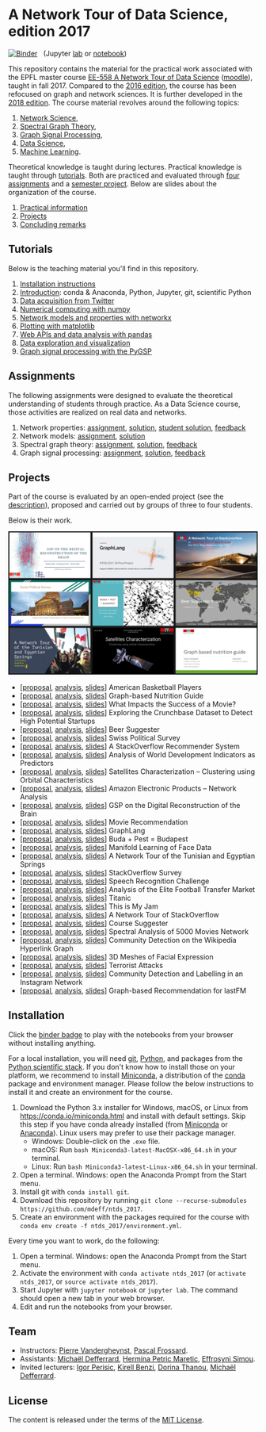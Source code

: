 # A Network Tour of Data Science, edition 2017

[![Binder](https://mybinder.org/badge.svg)][binder_lab]
&nbsp; (Jupyter [lab][binder_lab] or [notebook][binder_notebook])

[binder_lab]: https://mybinder.org/v2/gh/mdeff/ntds_2017/outputs?urlpath=lab
[binder_notebook]: https://mybinder.org/v2/gh/mdeff/ntds_2017/outputs?urlpath=tree

This repository contains the material for the practical work associated with the EPFL
master course [EE-558 A Network Tour of Data Science][epfl] ([moodle]), taught
in fall 2017. Compared to the [2016 edition], the course has been refocused
on graph and network sciences. It is further developed in the [2018 edition].
The course material revolves around the following topics:

1. [Network Science](https://en.wikipedia.org/wiki/Network_science),
1. [Spectral Graph Theory](https://en.wikipedia.org/wiki/Spectral_graph_theory),
1. [Graph Signal Processing](https://arxiv.org/abs/1211.0053),
1. [Data Science](https://en.wikipedia.org/wiki/Data_science),
1. [Machine Learning](https://en.wikipedia.org/wiki/Machine_learning).

Theoretical knowledge is taught during lectures.
Practical knowledge is taught through [tutorials](#tutorials).
Both are practiced and evaluated through [four assignments](#assignments) and a [semester project](#projects).
Below are slides about the organization of the course.

1. [Practical information][practical_info]
1. [Projects][projects]
1. [Concluding remarks][conclusion]

[epfl]: http://edu.epfl.ch/coursebook/en/a-network-tour-of-data-science-EE-558
[moodle]: http://moodle.epfl.ch/course/view.php?id=15299
[2016 edition]: https://github.com/mdeff/ntds_2016
[2018 edition]: https://github.com/mdeff/ntds_2018

[practical_info]: https://github.com/mdeff/ntds_2017/blob/outputs/slides/ntds_labs.pdf
[projects]: https://github.com/mdeff/ntds_2017/blob/outputs/slides/ntds_projects.pdf
[conclusion]: https://github.com/mdeff/ntds_2017/blob/outputs/slides/ntds_conclusion.pdf

## Tutorials

Below is the teaching material you'll find in this repository.

1. [Installation instructions](#installation)
1. [Introduction][d01]: conda & Anaconda, Python, Jupyter, git, scientific Python
1. [Data acquisition from Twitter][d02]
1. [Numerical computing with numpy][d03]
1. [Network models and properties with networkx][d04]
1. [Plotting with matplotlib][d05]
1. [Web APIs and data analysis with pandas][d06]
1. [Data exploration and visualization][d07]
1. [Graph signal processing with the PyGSP][d08]

[d01]: https://nbviewer.jupyter.org/github/mdeff/ntds_2017/blob/outputs/demos/01_introduction.ipynb
[d02]: https://nbviewer.jupyter.org/github/mdeff/ntds_2017/blob/outputs/demos/02_data_acquisition_twitter.ipynb
[d03]: https://nbviewer.jupyter.org/github/mdeff/ntds_2017/blob/outputs/demos/03_numpy.ipynb
[d04]: https://nbviewer.jupyter.org/github/mdeff/ntds_2017/blob/outputs/demos/04_networkx.ipynb
[d05]: https://nbviewer.jupyter.org/github/mdeff/ntds_2017/blob/outputs/demos/05_matplotlib.ipynb
[d06]: https://nbviewer.jupyter.org/github/mdeff/ntds_2017/blob/outputs/demos/06_webapi_pandas.ipynb
[d07]: https://nbviewer.jupyter.org/github/mdeff/ntds_2017/blob/outputs/demos/07_data_exploration_and_visualisation.ipynb
[d08]: https://nbviewer.jupyter.org/github/mdeff/ntds_2017/blob/outputs/demos/08_pygsp.ipynb

## Assignments

The following assignments were designed to evaluate the theoretical understanding of students through practice.
As a Data Science course, those activities are realized on real data and networks.

1. Network properties: [assignment][a01], [solution][a01s1], [student solution][a01s2], [feedback][a01fb]
1. Network models: [assignment][a02], [solution][a02s]
1. Spectral graph theory: [assignment][a03], [solution][a03s], [feedback][a03fb]
1. Graph signal processing: [assignment][a04], [solution][a04s], [feedback][a04fb]

[a01]: https://nbviewer.jupyter.org/github/mdeff/ntds_2017/blob/outputs/assignments/01_network_properties.ipynb
[a01s1]: https://nbviewer.jupyter.org/github/mdeff/ntds_2017/blob/outputs/assignments/01_solution_ersi.ipynb
[a01s2]: https://nbviewer.jupyter.org/github/mdeff/ntds_2017/blob/outputs/assignments/01_solution_florian.ipynb
[a01fb]: https://nbviewer.jupyter.org/github/mdeff/ntds_2017/blob/outputs/assignments/01_feedback.ipynb
[a02]: https://nbviewer.jupyter.org/github/mdeff/ntds_2017/blob/outputs/assignments/02_network_models.ipynb
[a02s]: https://nbviewer.jupyter.org/github/mdeff/ntds_2017/blob/outputs/assignments/02_solution.ipynb
[a03]: https://nbviewer.jupyter.org/github/mdeff/ntds_2017/blob/outputs/assignments/03_spectral_graph_theory.ipynb
[a03s]: https://nbviewer.jupyter.org/github/mdeff/ntds_2017/blob/outputs/assignments/03_solution.ipynb
[a03fb]: https://nbviewer.jupyter.org/github/mdeff/ntds_2017/blob/outputs/assignments/03_feedback.ipynb
[a04]: https://nbviewer.jupyter.org/github/mdeff/ntds_2017/blob/outputs/assignments/04_graph_signal_processing.ipynb
[a04s]: https://nbviewer.jupyter.org/github/mdeff/ntds_2017/blob/outputs/assignments/04_solution.ipynb
[a04fb]: https://nbviewer.jupyter.org/github/mdeff/ntds_2017/blob/outputs/assignments/04_feedback.ipynb

## Projects

Part of the course is evaluated by an open-ended project (see the [description][projects]),
proposed and carried out by groups of three to four students.

Below is their work.

![projects](projects/projects.jpg)

* [[proposal][01p], [analysis][01r], [slides][01s]] American Basketball Players
* [[proposal][02p], [analysis][02r], [slides][02s]] Graph-based Nutrition Guide
* [[proposal][03p], [analysis][03r], [slides][03s]] What Impacts the Success of a Movie?
* [[proposal][04p], [analysis][04r], [slides][04s]] Exploring the Crunchbase Dataset to Detect High Potential Startups
* [[proposal][05p], [analysis][05r], [slides][05s]] Beer Suggester
* [[proposal][06p], [analysis][06r], [slides][06s]] Swiss Political Survey
* [[proposal][07p], [analysis][07r], [slides][07s]] A StackOverflow Recommender System
* [[proposal][08p], [analysis][08r], [slides][08s]] Analysis of World Development Indicators as Predictors
* [[proposal][09p], [analysis][09r], [slides][09s]] Satellites Characterization – Clustering using Orbital Characteristics
* [[proposal][10p], [analysis][10r], [slides][10s]] Amazon Electronic Products – Network Analysis
* [[proposal][11p], [analysis][11r], [slides][11s]] GSP on the Digital Reconstruction of the Brain
* [[proposal][12p], [analysis][12r], [slides][12s]] Movie Recommendation
* [[proposal][13p], [analysis][13r], [slides][13s]] GraphLang
* [[proposal][14p], [analysis][14r], [slides][14s]] Buda + Pest = Budapest
* [[proposal][15p], [analysis][15r], [slides][15s]] Manifold Learning of Face Data
* [[proposal][16p], [analysis][16r], [slides][16s]] A Network Tour of the Tunisian and Egyptian Springs
* [[proposal][17p], [analysis][17r], [slides][17s]] StackOverflow Survey
* [[proposal][18p], [analysis][18r], [slides][18s]] Speech Recognition Challenge
* [[proposal][19p], [analysis][19r], [slides][19s]] Analysis of the Elite Football Transfer Market
* [[proposal][20p], [analysis][20r], [slides][20s]] Titanic
* [[proposal][21p], [analysis][21r], [slides][21s]] This is My Jam
* [[proposal][22p], [analysis][22r], [slides][22s]] A Network Tour of StackOverflow
* [[proposal][23p], [analysis][23r], [slides][23s]] Course Suggester
* [[proposal][24p], [analysis][24r], [slides][24s]] Spectral Analysis of 5000 Movies Network
* [[proposal][25p], [analysis][25r], [slides][25s]] Community Detection on the Wikipedia Hyperlink Graph
* [[proposal][26p], [analysis][26r], [slides][26s]] 3D Meshes of Facial Expression
* [[proposal][27p], [analysis][27r], [slides][27s]] Terrorist Attacks
* [[proposal][28p], [analysis][28r], [slides][28s]] Community Detection and Labelling in an Instagram Network
* [[proposal][29p], [analysis][29r], [slides][29s]] Graph-based Recommendation for lastFM

[01p]: projects/proposals/basketball_players.pdf
[02p]: projects/proposals/nutrition_guide.pdf
[03p]: projects/proposals/movie_success.pdf
[04p]: projects/proposals/crunchbase_startups.pdf
[05p]: projects/proposals/beer_suggester.pdf
[06p]: projects/proposals/swiss_politics.pdf
[07p]: projects/proposals/stackoverflow_recommendation.pdf
[08p]: projects/proposals/countries_development.pdf
[09p]: projects/proposals/satellites.pdf
[10p]: projects/proposals/amazon_products.pdf
[11p]: projects/proposals/brain_network.pdf
[12p]: projects/proposals/movie_recommendation.pdf
[13p]: projects/proposals/graphlang.pdf
[14p]: projects/proposals/road_network.pdf
[15p]: projects/proposals/face_manifold.pdf
[16p]: projects/proposals/arab_springs.pdf
[17p]: projects/proposals/stackoverflow_survey.pdf
[18p]: projects/proposals/speech_recognition.pdf
[19p]: projects/proposals/football_transfers.pdf
[20p]: projects/proposals/titanic.pdf
[21p]: projects/proposals/jam.pdf
[22p]: projects/proposals/stackoverflow_network.pdf
[23p]: projects/proposals/course_suggester.pdf
[24p]: projects/proposals/movie_network.pdf
[25p]: projects/proposals/wikipedia_hyperlink.pdf
[26p]: projects/proposals/facial_expression.pdf
[27p]: projects/proposals/terrorist_attacks.pdf
[28p]: projects/proposals/instagram_community.pdf
[29p]: projects/proposals/lastfm_recommendation.pdf

[01s]: projects/slides/basketball_players.pdf
[02s]: projects/slides/nutrition_guide.pdf
[03s]: projects/slides/movie_success.pdf
[04s]: projects/slides/crunchbase_startups.pdf
[05s]: projects/slides/beer_suggester.pdf
[06s]: projects/slides/swiss_politics.pdf
[07s]: projects/slides/stackoverflow_recommendation.pdf
[08s]: projects/slides/countries_development.pdf
[09s]: projects/slides/satellites.pdf
[10s]: projects/slides/amazon_products.pdf
[11s]: projects/slides/brain_network.pdf
[12s]: projects/slides/movie_recommendation.pdf
[13s]: projects/slides/graphlang.pdf
[14s]: projects/slides/road_network.pdf
[15s]: projects/slides/face_manifold.pdf
[16s]: projects/slides/arab_springs.pdf
[17s]: projects/slides/stackoverflow_survey.pdf
[18s]: projects/slides/speech_recognition.pdf
[19s]: projects/slides/football_transfers.pdf
[20s]: projects/slides/titanic.pdf
[21s]: projects/slides/jam.pdf
[22s]: projects/slides/stackoverflow_network.pdf
[23s]: projects/slides/course_suggester.pdf
[24s]: projects/slides/movie_network.pdf
[25s]: projects/slides/wikipedia_hyperlink.pdf
[26s]: projects/slides/facial_expression.pdf
[27s]: projects/slides/terrorist_attacks.pdf
[28s]: projects/slides/instagram_community.pdf
[29s]: projects/slides/lastfm_recommendation.pdf

[01r]: projects/reports/basketball_players
[02r]: projects/reports/nutrition_guide
[03r]: projects/reports/movie_success
[04r]: projects/reports/crunchbase_startups
[05r]: projects/reports/beer_suggester
[06r]: projects/reports/swiss_politics
[07r]: projects/reports/stackoverflow_recommendation
[08r]: projects/reports/countries_development
[09r]: projects/reports/satellites
[10r]: projects/reports/amazon_products
[11r]: projects/reports/brain_network
[12r]: projects/reports/movie_recommendation
[13r]: projects/reports/graphlang
[14r]: projects/reports/road_network
[15r]: projects/reports/face_manifold
[16r]: projects/reports/arab_springs
[17r]: projects/reports/stackoverflow_survey
[18r]: projects/reports/speech_recognition
[19r]: projects/reports/football_transfers
[20r]: https://github.com/zifeo/Titanic
[21r]: projects/reports/jam
[22r]: projects/reports/stackoverflow_network
[23r]: projects/reports/course_suggester
[24r]: projects/reports/movie_network
[25r]: projects/reports/wikipedia_hyperlink
[26r]: projects/reports/facial_expression
[27r]: projects/reports/terrorist_attacks
[28r]: projects/reports/instagram_community
[29r]: projects/reports/lastfm_recommendation

## Installation

Click the [binder badge][binder_lab] to play with the notebooks from your
browser without installing anything.

For a local installation, you will need [git], [Python], and packages from the
[Python scientific stack][scipy]. If you don't know how to install those on
your platform, we recommend to install [Miniconda], a distribution of the
[conda] package and environment manager. Please follow the below instructions
to install it and create an environment for the course.

1. Download the Python 3.x installer for Windows, macOS, or Linux from
   <https://conda.io/miniconda.html> and install with default settings. Skip
   this step if you have conda already installed (from [Miniconda] or
   [Anaconda]). Linux users may prefer to use their package manager.
   * Windows: Double-click on the `.exe` file.
   * macOS: Run `bash Miniconda3-latest-MacOSX-x86_64.sh` in your terminal.
   * Linux: Run `bash Miniconda3-latest-Linux-x86_64.sh` in your terminal.
1. Open a terminal. Windows: open the Anaconda Prompt from the Start menu.
1. Install git with `conda install git`.
1. Download this repository by running
   `git clone --recurse-submodules https://github.com/mdeff/ntds_2017`.
1. Create an environment with the packages required for the course with
   `conda env create -f ntds_2017/environment.yml`.

Every time you want to work, do the following:

1. Open a terminal. Windows: open the Anaconda Prompt from the Start menu.
1. Activate the environment with `conda activate ntds_2017`
   (or `activate ntds_2017`, or `source activate ntds_2017`).
1. Start Jupyter with `jupyter notebook` or `jupyter lab`. The command should
   open a new tab in your web browser.
1. Edit and run the notebooks from your browser.

[git]: https://git-scm.com
[python]: https://www.python.org
[scipy]: https://www.scipy.org
[anaconda]: https://anaconda.org
[miniconda]: https://conda.io/miniconda.html
[conda]: https://conda.io
[conda-forge]: https://conda-forge.org

## Team

* Instructors:
[Pierre Vandergheynst](https://people.epfl.ch/pierre.vandergheynst),
[Pascal Frossard](https://people.epfl.ch/pascal.frossard).
* Assistants:
[Michaël Defferrard](http://deff.ch),
[Hermina Petric Maretic](https://people.epfl.ch/hermina.petricmaretic),
[Effrosyni Simou](https://people.epfl.ch/effrosyni.simou).
* Invited lecturers:
[Igor Perisic](https://www.linkedin.com/in/igorperisic),
[Kirell Benzi](https://www.kirellbenzi.com),
[Dorina Thanou](https://people.epfl.ch/dorina.thanou),
[Michaël Defferrard](http://deff.ch).

## License

The content is released under the terms of the [MIT License](LICENSE.txt).
